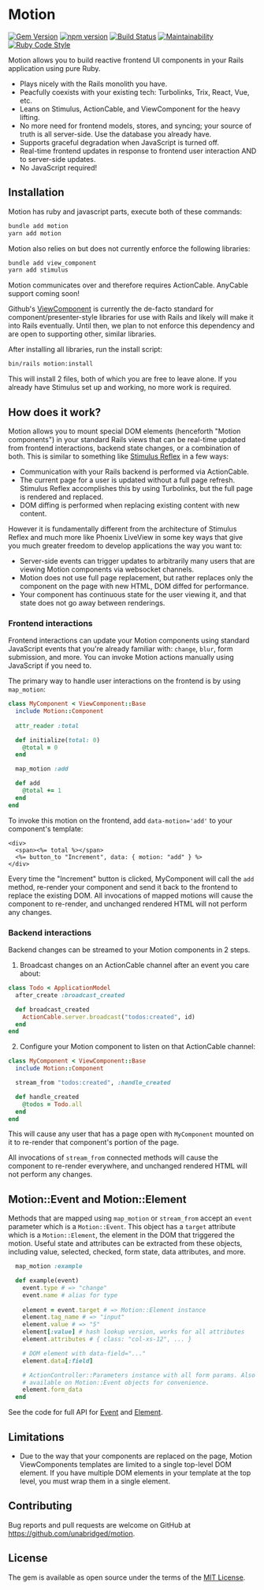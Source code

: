 # Motion

[![Gem Version](https://badge.fury.io/rb/motion.svg)](https://badge.fury.io/rb/motion)
[![npm version](https://badge.fury.io/js/motion-client.svg)](https://badge.fury.io/js/motion-client)
[![Build Status](https://travis-ci.com/unabridged/motion.svg?branch=master)](https://travis-ci.com/unabridged/motion)
[![Maintainability](https://api.codeclimate.com/v1/badges/3167364a38b1392a5478/maintainability)](https://codeclimate.com/github/unabridged/motion/maintainability)
[![Ruby Code Style](https://img.shields.io/badge/Ruby_Code_Style-standard-brightgreen.svg)](https://github.com/testdouble/standard)

Motion allows you to build reactive frontend UI components in your Rails application using pure Ruby.

* Plays nicely with the Rails monolith you have.
* Peacfully coexists with your existing tech: Turbolinks, Trix, React, Vue, etc.
* Leans on Stimulus, ActionCable, and ViewComponent for the heavy lifting.
* No more need for frontend models, stores, and syncing; your source of truth is all server-side. Use the database you already have.
* Supports graceful degradation when JavaScript is turned off.
* Real-time frontend updates in response to frontend user interaction AND to server-side updates.
* No JavaScript required!


## Installation

Motion has ruby and javascript parts, execute both of these commands:

```sh
bundle add motion
yarn add motion
```

Motion also relies on but does not currently enforce the following libraries:

```sh
bundle add view_component
yarn add stimulus
```

Motion communicates over and therefore requires ActionCable. AnyCable support coming soon!

Github's [ViewComponent](https://github.com/github/view_component) is currently the de-facto standard for component/presenter-style libraries for use with Rails and likely will make it into Rails eventually. Until then, we plan to not enforce this dependency and are open to supporting other, similar libraries.

After installing all libraries, run the install script:

```sh
bin/rails motion:install
```

This will install 2 files, both of which you are free to leave alone. If you already have Stimulus set up and working, no more work is required.

## How does it work?

Motion allows you to mount special DOM elements (henceforth "Motion components") in your standard Rails views that can be real-time updated from frontend interactions, backend state changes, or a combination of both. This is similar to something like [Stimulus Reflex](https://github.com/hopsoft/stimulus_reflex) in a few ways:

- Communication with your Rails backend is performed via ActionCable.
- The current page for a user is updated without a full page refresh. Stimulus Reflex accomplishes this by using Turbolinks, but the full page is rendered and replaced.
- DOM diffing is performed when replacing existing content with new content.

However it is fundamentally different from the architecture of Stimulus Reflex and much more like Phoenix LiveView in some key ways that give you much greater freedom to develop applications the way you want to:

- Server-side events can trigger updates to arbitrarily many users that are viewing Motion components via websocket channels.
- Motion does not use full page replacement, but rather replaces only the component on the page with new HTML, DOM diffed for performance.
- Your component has continuous state for the user viewing it, and that state does not go away between renderings.


### Frontend interactions

Frontend interactions can update your Motion components using standard JavaScript events that you're already familiar with: `change`, `blur`, form submission, and more. You can invoke Motion actions manually using JavaScript if you need to.

The primary way to handle user interactions on the frontend is by using `map_motion`:

```ruby
class MyComponent < ViewComponent::Base
  include Motion::Component
  
  attr_reader :total

  def initialize(total: 0)
    @total = 0
  end

  map_motion :add

  def add
    @total += 1
  end
end
```

To invoke this motion on the frontend, add `data-motion='add'` to your component's template:

```erb
<div>
  <span><%= total %></span>
  <%= button_to "Increment", data: { motion: "add" } %>
</div>
```

Every time the "Increment" button is clicked, MyComponent will call the `add` method, re-render your component and send it back to the frontend to replace the existing DOM. All invocations of mapped motions will cause the component to re-render, and unchanged rendered HTML will not perform any changes.

### Backend interactions

Backend changes can be streamed to your Motion components in 2 steps.

1. Broadcast changes on an ActionCable channel after an event you care about:

```ruby
class Todo < ApplicationModel
  after_create :broadcast_created

  def broadcast_created
    ActionCable.server.broadcast("todos:created", id)
  end
end
```

2. Configure your Motion component to listen on that ActionCable channel:

```ruby
class MyComponent < ViewComponent::Base
  include Motion::Component

  stream_from "todos:created", :handle_created

  def handle_created
    @todos = Todo.all
  end
end
```

This will cause any user that has a page open with `MyComponent` mounted on it to re-render that component's portion of the page.

All invocations of `stream_from` connected methods will cause the component to re-render everywhere, and unchanged rendered HTML will not perform any changes.


## Motion::Event and Motion::Element

Methods that are mapped using `map_motion` or `stream_from` accept an `event` parameter which is a `Motion::Event`. This object has a `target` attribute which is a `Motion::Element`, the element in the DOM that triggered the motion. Useful state and attributes can be extracted from these objects, including value, selected, checked, form state, data attributes, and more.

```ruby
  map_motion :example

  def example(event)
    event.type # => "change"
    event.name # alias for type
    
    element = event.target # => Motion::Element instance
    element.tag_name # => "input"
    element.value # => "5"
    element[:value] # hash lookup version, works for all attributes
    element.attributes # { class: "col-xs-12", ... }

    # DOM element with data-field="..."
    element.data[:field]

    # ActionController::Parameters instance with all form params. Also
    # available on Motion::Event objects for convenience.
    element.form_data
  end
```

See the code for full API for [Event](https://github.com/unabridged/motion/blob/master/lib/motion/event.rb) and [Element](https://github.com/unabridged/motion/blob/master/lib/motion/element.rb).


## Limitations

* Due to the way that your components are replaced on the page, Motion ViewComponents templates are limited to a single top-level DOM element. If you have multiple DOM elements in your template at the top level, you must wrap them in a single element.


## Contributing

Bug reports and pull requests are welcome on GitHub at https://github.com/unabridged/motion.


## License

The gem is available as open source under the terms of the [MIT License](https://opensource.org/licenses/MIT).

